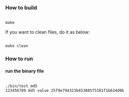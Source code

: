 <h3>How to build</h3>
<pre><code>
make
</code></pre>

If you want to clean files, do it as below:
<pre><code>
make clean
</code></pre>

<h3>How to run</h3>
<h4>run the binary file</h4>
<pre><code>
./bin/test_md5
123456789 md5 value 25f9e794323b453885f5181f1b624d0b
</code></pre>
